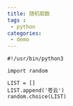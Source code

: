 ```yaml
---
title: 随机取数
tags :
 - python
categories:
 - demo
---
```


```python3
#!/usr/bin/python3 

import random

LIST = []
LIST.append('苍云')
random.choice(LIST)
```


